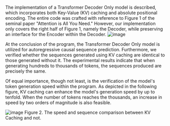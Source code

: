 The implementation of a Transformer Decoder Only model is described, which incorporates both Key-Value (KV) caching and absolute positional encoding. The entire code was crafted with reference to Figure 1 of the seminal paper "Attention is All You Need." However, our implementation only covers the right half of Figure 1, namely the Decoder, while preserving an interface for the Encoder within the Decoder.
![image](https://github.com/user-attachments/assets/17d0b7ba-ebe7-406b-b403-41effa9a5794)

At the conclusion of the program, the Transformer Decoder Only model is utilized for autoregressive causal sequence prediction. Furthermore, we verified whether the sequences generated using KV caching are identical to those generated without it. The experimental results indicate that when generating hundreds to thousands of tokens, the sequences produced are precisely the same.

Of equal importance, though not least, is the verification of the model's token generation speed within the program. As depicted in the following figure, KV caching can enhance the model's generation speed by up to tenfold. When the number of tokens reaches the thousands, an increase in speed by two orders of magnitude is also feasible.

![image](https://github.com/user-attachments/assets/f137a528-6a25-46e8-80e6-9972eda7b2ff)
Figure 2. The speed and sequence comparison between KV Caching and not.
